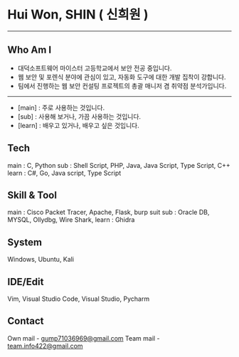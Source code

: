 # Hui Won, SHIN ( 신희원 ) 

* * *
## Who Am I
+ 대덕소프트웨어 마이스터 고등학교에서 보안 전공 중입니다.
+ 웹 보안 및 포렌식 분야에 관심이 있고, 자동화 도구에 대한 개발 집착이 강합니다.
+ 팀에서 진행하는 웹 보안 컨설팅 프로젝트의 총괄 매니저 겸 취약점 분석가입니다.
* * *

- [main] : 주로 사용하는 것입니다.
- [sub] : 사용해 보거나, 가끔 사용하는 것입니다.
- [learn] : 배우고 있거나, 배우고 싶은 것입니다.

## Tech 
main : C, Python
sub : Shell Script, PHP, Java, Java Script, Type Script, C++ 
learn : C#, Go, Java script, Type Script

## Skill & Tool 
main : Cisco Packet Tracer, Apache, Flask, burp suit
sub : Oracle DB, MYSQL, Ollydbg, Wire Shark, 
learn : Ghidra

## System
Windows, Ubuntu, Kali

## IDE/Edit
Vim, Visual Studio Code, Visual Studio, Pycharm

## Contact
Own mail - gump71036969@gmail.com
Team mail - team.info422@gmail.com
